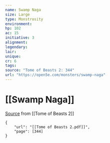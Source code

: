 ```yaml
---
name: Swamp Naga
size: Large
type: Monstrosity
environment: 
hp: 102
ac: 15
initiative: 3
alignment: 
legendary: 
lair: 
unique: 
cr: 6
tags: 
source: "Tome of Beasts 2: 344"
url: "https://open5e.com/monsters/swamp-naga"
---
```

# [[Swamp Naga]]

[Source](zotero://open-pdf/library/items/9UQIAB6R?page=344) from [[Tome of Beasts 2]]

```pdf
{
	"url": "[[Tome of Beasts 2.pdf]]",
	"page": [344]
}
```

